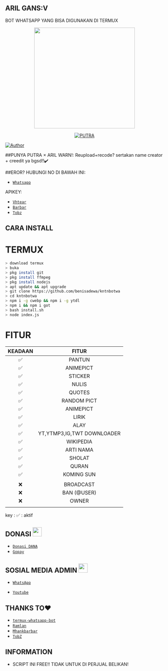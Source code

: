 ## ARIL GANS:V
BOT WHATSAPP YANG BISA DIGUNAKAN DI TERMUX

<p align="center">

<img src = "https://avatars3.githubusercontent.com/u/49530313?s=460&u=086c7b0d17c5b8e906200d810e88587f5c98e349&v=4" width="320">

</p>

<p align="center">
<a href="#"><img title="PUTRA" src="https://img.shields.io/badge/RAMLAN-green?colorA=%23ff0000&colorB=%23017e40&style=for-the-badge"></a>
</p>

<p align="center">

<a href="https://github.com/Ramlan666"><img title="Author" src="https://img.shields.io/badge/AUTHOR-RAMLAN-orange.svg?style=for-the-badge&logo=github"></a>

</p>






##PUNYA PUTRA × ARIL
WARN!:
Reupload+recode? sertakan name creator + creedit ya bgsd!!✔️

##EROR? HUBUNGI NO DI BAWAH INI:
* [`Whatsapp`](085719448074)

APIKEY:
* [`Vhtear`](https://Vhtear.com)
* [`Barbar`](https://Barbarkey.com)
* [`Tobz`](https://Tobz.herokuapp.com)

## CARA INSTALL
# TERMUX
```bash
> download termux
> buka
> pkg install git
> pkg install ffmpeg
> pkg install nodejs
> apt update && apt upgrade
> git clone https://github.com/benisadewa/kntnbotwa
> cd kntnbotwa
> npm i -g cwebp && npm i -g ytdl
> npm i && npm i got
> bash install.sh
> node index.js
```


# FITUR

| KEADAAN       |               FITUR     |
| :-----------: | :--------------------------------:  |
|       ✅       |    PANTUN                         |
|       ✅       | ANIMEPICT                         |
|       ✅       | STICKER                           |
|       ✅       | NULIS                             |
|       ✅       | QUOTES                            |
|       ✅       | RANDOM PICT                       |
|       ✅       | ANIMEPICT                         |
|       ✅       | LIRIK                             |
|       ✅       | ALAY                              |
|       ✅       | YT,YTMP3,IG,TWT DOWNLOADER        |
|       ✅       | WIKIPEDIA                         |
|       ✅       | ARTI NAMA                         |
|       ✅       | SHOLAT                            |
|       ✅       | QURAN                             |
|       ✅       | KOMING SUN                        |
|               |                                     |
|       ❌       | BROADCAST                         |
|       ❌       | BAN (@USER)                       |
|       ❌       | OWNER                             |
|               |                                     |

key : ✅ : aktif

## DONASI <img src="https://github.com/TheDudeThatCode/TheDudeThatCode/blob/master/Assets/coin.gif" width="29px">

* [`Donasi DANA`](085719448074) <PUTRA>
* [`Gopay`](085719448074) <PUTRA>
## SOSIAL MEDIA ADMIN <img src="https://github.com/TheDudeThatCode/TheDudeThatCode/blob/master/Assets/powerup.gif" width="29px">

* [`WhatsApp`](http://wa.me/6285719448074)

* [`Youtube`](https://youtube.com/channel/UCj1rpeSfv97hPte6bSdZvjQ)


## THANKS TO❤️
* [`termux-whatsapp-bot`](https://github.com/fdciabdul/termux-whatsapp-bot)
* [`Ramlan`](https://github.com/Ramlan666)
* [`Mhankbarbar`](https://github.com/MhankBarBar)
* [`TobZ`](https://github.com/TobyG74)

## INFORMATION
* SCRIPT INI FREE!! TIDAK UNTUK DI PERJUAL BELIKAN!
